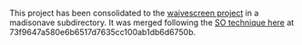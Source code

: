 This project has been consolidated to the [waivescreen project](https://github.com/WaiveCar/WaiveScreen) in a madisonave subdirectory. It was merged following the [SO technique here](https://stackoverflow.com/a/10548919/535759) at 73f9647a580e6b6517d7635cc100ab1db6d6750b.
